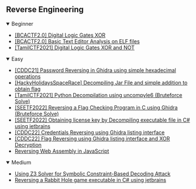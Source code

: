 ## Reverse Engineering
<details open>
<summary>Beginner</summary>

  - [[BCACTF2.0] Digital Logic Gates XOR](https://github.com/Rookie441/CTF/blob/main/Storage/Writeups/BCACTF2.0_Writeup.md#digitally-encrypted-1)
  - [[BCACTF2.0] Basic Text Editor Analysis on ELF files](https://github.com/Rookie441/CTF/blob/main/Storage/Writeups/BCACTF2.0_Writeup.md#a-fun-game)
  - [[TamilCTF2021] Digital Logic Gates XOR and NOT](https://github.com/Rookie441/CTF/blob/main/Storage/Writeups/TamilCTF2021_Writeup.md#digital-play)
</details>

<details open>
<summary>Easy</summary>

  - [[CDDC21] Password Reversing in Ghidra using simple hexadecimal operations](https://github.com/Rookie441/CTF/blob/main/Storage/Writeups/CDDC21_Writeup.md#alarm)
  - [[HackyHolidaysSpaceRace] Decompiling Jar File and simple addition to obtain flag](https://github.com/Rookie441/CTF/blob/main/Storage/Writeups/Hacky_Holidays_Space_Race_Writeup.md#bowshock)
  - [[TamilCTF2021] Python Decompilation using uncompyle6 (Bruteforce Solve)](https://github.com/Rookie441/CTF/blob/main/Storage/Writeups/TamilCTF2021_Writeup.md#obscure)
  - [[SEETF2022] Reversing a Flag Checking Program in C using Ghidra (Bruteforce Solve)](https://github.com/Rookie441/CTF/blob/main/Storage/Writeups/SEETF2022_Writeup.md#babyreeee)
  - [[SEETF2022] Obtaining license key by Decompiling executable file in C# using jetbrains](https://github.com/Rookie441/CTF/blob/main/Storage/Writeups/SEETF2022_Writeup.md#bestsoftware)
  - [[CDDC22] Credentials Reversing using Ghidra listing interface](https://github.com/Rookie441/CTF/blob/main/Storage/Writeups/CDDC22_Writeup.md#arm)
  - [[CDDC22] Flag Reversing using Ghidra listing interface and XOR Decryption](https://github.com/Rookie441/CTF/blob/main/Storage/Writeups/CDDC22_Writeup.md#mips)
  - [Reversing Web Assembly in JavaScript](https://github.com/Rookie441/CTF/blob/main/Categories/Reverse%20Engineering/Easy/web-assembly/web-assembly.md#web-assembly)
</details>

<details open>
<summary>Medium</summary>

  - [Using Z3 Solver for Symbolic Constraint-Based Decoding Attack](https://github.com/Rookie441/CTF/blob/main/Categories/Reverse%20Engineering/Medium/speed-rev-humans/speed-rev-humans.md#speed-rev-humans)
  - [Reversing a Rabbit Hole game executable in C# using jetbrains](https://github.com/Rookie441/CTF/blob/main/Categories/Reverse%20Engineering/Medium/rabbit-hole/rabbit-hole.md#rabbit-hole)
</details>
